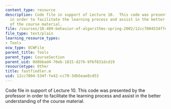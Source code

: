 ```yaml
---
content_type: resource
description: Code file in support of Lecture 10.  This code was presented by the professor
  in order to facilitate the learning process and assist in the better understanding
  of the course material.
file: /courses/18-409-behavior-of-algorithms-spring-2002/12cc7004534ffe42cc793db5eae8cd53_fastfiedler.m
file_type: text/plain
learning_resource_types:
- Tools
ocw_type: OCWFile
parent_title: Tools
parent_type: CourseSection
parent_uid: 0d8bbad4-70eb-1815-d276-9f6f831dcd19
resourcetype: Other
title: fastfiedler.m
uid: 12cc7004-534f-fe42-cc79-3db5eae8cd53
---
```

Code file in support of Lecture 10.  This code was presented by the professor in order to facilitate the learning process and assist in the better understanding of the course material.

